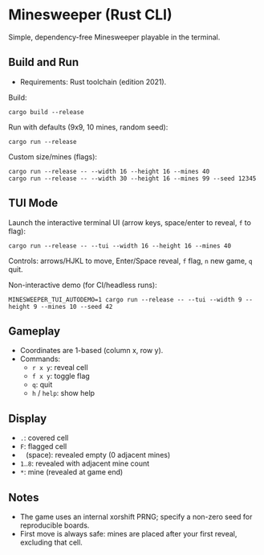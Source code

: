 Minesweeper (Rust CLI)
======================

Simple, dependency-free Minesweeper playable in the terminal.

Build and Run
-------------

- Requirements: Rust toolchain (edition 2021).

Build:

```
cargo build --release
```

Run with defaults (9x9, 10 mines, random seed):

```
cargo run --release
```

Custom size/mines (flags):

```
cargo run --release -- --width 16 --height 16 --mines 40
cargo run --release -- --width 30 --height 16 --mines 99 --seed 12345
```

TUI Mode
--------

Launch the interactive terminal UI (arrow keys, space/enter to reveal, `f` to flag):

```
cargo run --release -- --tui --width 16 --height 16 --mines 40
```

Controls: arrows/HJKL to move, Enter/Space reveal, `f` flag, `n` new game, `q` quit.

Non-interactive demo (for CI/headless runs):

```
MINESWEEPER_TUI_AUTODEMO=1 cargo run --release -- --tui --width 9 --height 9 --mines 10 --seed 42
```

Gameplay
--------

- Coordinates are 1-based (column x, row y).
- Commands:
  - `r x y`: reveal cell
  - `f x y`: toggle flag
  - `q`: quit
  - `h` / `help`: show help

Display
-------

- `.`: covered cell
- `F`: flagged cell
- ` ` (space): revealed empty (0 adjacent mines)
- `1`..`8`: revealed with adjacent mine count
- `*`: mine (revealed at game end)

Notes
-----

- The game uses an internal xorshift PRNG; specify a non-zero seed for reproducible boards.
- First move is always safe: mines are placed after your first reveal, excluding that cell.
